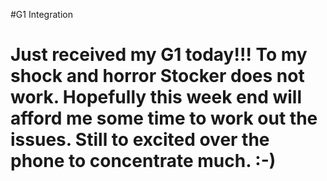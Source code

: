 #G1 Integration

# Just received my G1 today!!! To my shock and horror Stocker does not work.  Hopefully this week end will afford me some time to work out the issues.  Still to excited over the phone to concentrate much.  :-) #